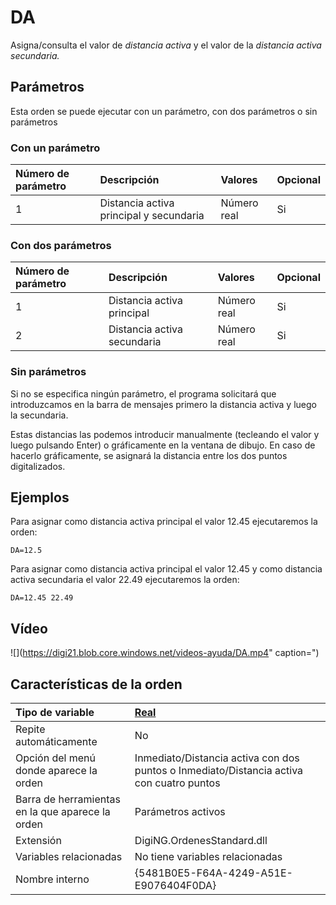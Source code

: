 # DA

Asigna/consulta el valor de _distancia activa_ y el valor de la _distancia activa secundaria._

## Parámetros

Esta orden se puede ejecutar con un parámetro, con dos parámetros o sin parámetros

### Con un parámetro

| Número de parámetro | Descripción | Valores | Opcional |
| :--- | :--- | :--- | :--- |
| 1 | Distancia activa principal y secundaria | Número real | Si |

### Con dos parámetros

| Número de parámetro | Descripción | Valores | Opcional |
| :--- | :--- | :--- | :--- |
| 1 | Distancia activa principal | Número real | Si |
| 2 | Distancia activa secundaria | Número real | Si |

### Sin parámetros

Si no se especifica ningún parámetro, el programa solicitará que introduzcamos en la barra de mensajes primero la distancia activa y luego la secundaria.

Estas distancias las podemos introducir manualmente \(tecleando el valor y luego pulsando Enter\) o gráficamente en la ventana de dibujo. En caso de hacerlo gráficamente, se asignará la distancia entre los dos puntos digitalizados.

## Ejemplos

Para asignar como distancia activa principal el valor 12.45 ejecutaremos la orden:

```text
DA=12.5
```

Para asignar como distancia activa principal el valor 12.45 y como distancia activa secundaria el valor 22.49 ejecutaremos la orden:

```text
DA=12.45 22.49
```

## Vídeo

![](https://digi21.blob.core.windows.net/videos-ayuda/DA.mp4" caption=")

## Características de la orden

| Tipo de variable | [Real](../../../ordenes/variables/variables-reales.md) |
| :--- | :--- |
| Repite automáticamente | No |
| Opción del menú donde aparece la orden | Inmediato/Distancia activa con dos puntos o Inmediato/Distancia activa con cuatro puntos |
| Barra de herramientas en la que aparece la orden | Parámetros activos |
| Extensión | DigiNG.OrdenesStandard.dll |
| Variables relacionadas | No tiene variables relacionadas |
| Nombre interno | {5481B0E5-F64A-4249-A51E-E9076404F0DA} |


